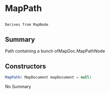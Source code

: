 # MapPath

## 
```c#
Derives from MapNode
```

## Summary

Path containing a bunch ofMapDoc.MapPathNode
## Constructors

```c#
MapPath( MapDocument mapDocument = null) 
```
No Summary
